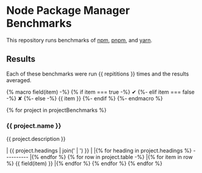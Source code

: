 # Node Package Manager Benchmarks

This repository runs benchmarks of [npm](https://github.com/npm/npm), [pnpm](https://github.com/pnpm/pnpm), and [yarn](https://github.com/yarnpkg/yarn).

## Results

Each of these benchmarks were run {{ repititions }} times and the results averaged.

{% macro field(item) -%}
    {% if item === true -%}
        ✔
    {%- elif item === false -%}
        ✘
    {%- else -%}
        {{ item }}
    {%- endif %}
{%- endmacro %}

{% for project in projectBenchmarks %}
### {{ project.name }}

{{ project.description }}

| {{ project.headings | join(' | ') }} |
|{% for heading in project.headings %} ---------- |{% endfor %}
{% for row in project.table -%}
    |{% for item in row %} {{ field(item) }} |{% endfor %}
{% endfor %}
{% endfor %}
